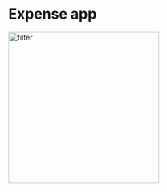 # Expense app

<img src="https://i.ibb.co/j3fNx4Q/Screenshot-1670799456.png" alt="filter" width="300">
